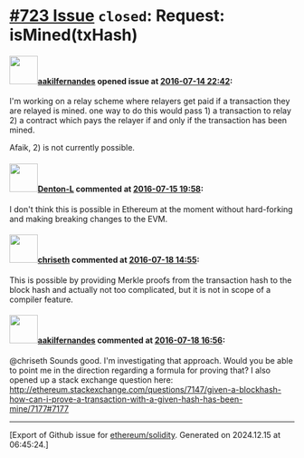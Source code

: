 # [\#723 Issue](https://github.com/ethereum/solidity/issues/723) `closed`: Request: isMined(txHash)

#### <img src="https://avatars.githubusercontent.com/u/1577353?u=04b67112d6f4b43f526da3cb9fd88aeb18223b22&v=4" width="50">[aakilfernandes](https://github.com/aakilfernandes) opened issue at [2016-07-14 22:42](https://github.com/ethereum/solidity/issues/723):

I'm working on a relay scheme where relayers get paid if a transaction they are relayed is mined. one way to do this would pass 1) a transaction to relay 2) a contract which pays the relayer if and only if the transaction has been mined.

Afaik, 2) is not currently possible.


#### <img src="https://avatars.githubusercontent.com/u/9620836?u=6a792ee80e79b87f64f6aa16bd323e5a7a7bad97&v=4" width="50">[Denton-L](https://github.com/Denton-L) commented at [2016-07-15 19:58](https://github.com/ethereum/solidity/issues/723#issuecomment-233055338):

I don't think this is possible in Ethereum at the moment without hard-forking and making breaking changes to the EVM.

#### <img src="https://avatars.githubusercontent.com/u/9073706?v=4" width="50">[chriseth](https://github.com/chriseth) commented at [2016-07-18 14:55](https://github.com/ethereum/solidity/issues/723#issuecomment-233353289):

This is possible by providing Merkle proofs from the transaction hash to the block hash and actually not too complicated, but it is not in scope of a compiler feature.

#### <img src="https://avatars.githubusercontent.com/u/1577353?u=04b67112d6f4b43f526da3cb9fd88aeb18223b22&v=4" width="50">[aakilfernandes](https://github.com/aakilfernandes) commented at [2016-07-18 16:56](https://github.com/ethereum/solidity/issues/723#issuecomment-233389415):

@chriseth Sounds good. I'm investigating that approach. Would you be able to point me in the direction regarding a formula for proving that? I also opened up a stack exchange question here: http://ethereum.stackexchange.com/questions/7147/given-a-blockhash-how-can-i-prove-a-transaction-with-a-given-hash-has-been-mine/7177#7177


-------------------------------------------------------------------------------



[Export of Github issue for [ethereum/solidity](https://github.com/ethereum/solidity). Generated on 2024.12.15 at 06:45:24.]
